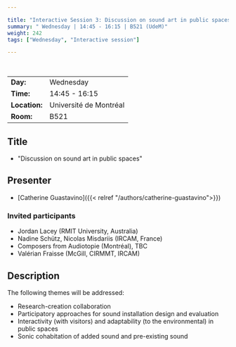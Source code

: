 ```yaml
---

title: "Interactive Session 3: Discussion on sound art in public spaces"
summary: " Wednesday | 14:45 - 16:15 | B521 (UdeM)"
weight: 242
tags: ["Wednesday", "Interactive session"]

---
```


<br>

| | |
| - | - |
| **Day:** | Wednesday |
| **Time:** | 14:45 - 16:15 |
| **Location:** | Université de Montréal |
| **Room:** | B521 |

## Title

- "Discussion on sound art in public spaces"

## Presenter

- [Catherine Guastavino]({{< relref "/authors/catherine-guastavino">}})

### Invited participants

- Jordan Lacey (RMIT University, Australia)
- Nadine Schütz, Nicolas Misdariis (IRCAM, France)
- Composers from Audiotopie (Montréal), TBC
- Valérian Fraisse (McGill, CIRMMT, IRCAM)


## Description

The following themes will be addressed:

- Research-creation collaboration
- Participatory approaches for sound installation design and evaluation
- Interactivity (with visitors) and adaptability (to the environmental) in public spaces
- Sonic cohabitation of added sound and pre-existing sound


<!-- The Covid-19 pandemic has impacted on and changed many aspects of urban life which contribute to social well- being and economic stability. It has dramatically altered the way that people and communities’ access or are excluded from public spaces and changed the complex role that sound plays in framing urban experience. Indeed, while current noise policies and public discourse focus almost exclusively on reducing sound levels, the  unprecedented experience of “quietened” cities during lockdown both highlighted the unsustainability of this goal, related as it was to the reduction in economic, social and cultural activity and opportunity. It also led more people to notice the transformation of the urban soundscape and listen to their immediate environment.  This relationship between the soundscape and community activity and the ‘listening turn’ that developed offer  the opportunity for a new understanding of sound environments in urban settings informed by  innovative forms of collaboration and participation. -->
